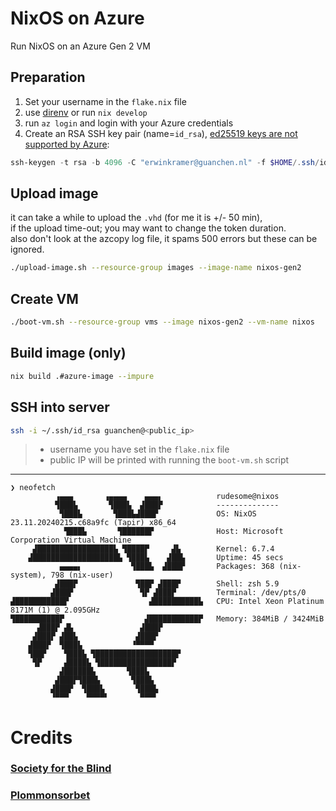 # NixOS on Azure

Run NixOS on an Azure Gen 2 VM

## Preparation

1. Set your username in the `flake.nix` file
1. use [direnv](https://github.com/nix-community/nix-direnv) or run `nix develop`
1. run `az login` and login with your Azure credentials
1. Create an RSA SSH key pair (name=`id_rsa`), [ed25519 keys are not supported by Azure](https://learn.microsoft.com/en-us/troubleshoot/azure/virtual-machines/ed25519-ssh-keys):

```powershell
ssh-keygen -t rsa -b 4096 -C "erwinkramer@guanchen.nl" -f $HOME/.ssh/id_rsa
```

## Upload image

it can take a while to upload the `.vhd` (for me it is +/- 50 min), <br>
if the upload time-out; you may want to change the token duration. <br>
also don't look at the azcopy log file, it spams 500 errors but these can be ignored.

```sh
./upload-image.sh --resource-group images --image-name nixos-gen2
```

## Create VM

```sh
./boot-vm.sh --resource-group vms --image nixos-gen2 --vm-name nixos
```

## Build image (only)

```sh
nix build .#azure-image --impure
```

## SSH into server

```sh
ssh -i ~/.ssh/id_rsa guanchen@<public_ip>
```

> - username you have set in the `flake.nix` file
> - public IP will be printed with running the `boot-vm.sh` script

---

```
❯ neofetch
          ▗▄▄▄       ▗▄▄▄▄    ▄▄▄▖            rudesome@nixos 
          ▜███▙       ▜███▙  ▟███▛            -------------- 
           ▜███▙       ▜███▙▟███▛             OS: NixOS 23.11.20240215.c68a9fc (Tapir) x86_64
            ▜███▙       ▜██████▛              Host: Microsoft Corporation Virtual Machine
     ▟█████████████████▙ ▜████▛     ▟▙        Kernel: 6.7.4
    ▟███████████████████▙ ▜███▙    ▟██▙       Uptime: 45 secs
           ▄▄▄▄▖           ▜███▙  ▟███▛       Packages: 368 (nix-system), 798 (nix-user)
          ▟███▛             ▜██▛ ▟███▛        Shell: zsh 5.9
         ▟███▛               ▜▛ ▟███▛         Terminal: /dev/pts/0
▟███████████▛                  ▟██████████▙   CPU: Intel Xeon Platinum 8171M (1) @ 2.095GHz
▜██████████▛                  ▟███████████▛   Memory: 384MiB / 3424MiB
      ▟███▛ ▟▙               ▟███▛
     ▟███▛ ▟██▙             ▟███▛
    ▟███▛  ▜███▙           ▝▀▀▀▀
    ▜██▛    ▜███▙ ▜██████████████████▛
     ▜▛     ▟████▙ ▜████████████████▛
           ▟██████▙       ▜███▙
          ▟███▛▜███▙       ▜███▙
         ▟███▛  ▜███▙       ▜███▙
         ▝▀▀▀    ▀▀▀▀▘       ▀▀▀▘
```

# Credits

### [Society for the Blind](https://github.com/society-for-the-blind/nixos-azure-deploy)
### [Plommonsorbet](https://github.com/Plommonsorbet/nixos-azure-gen-2-vm-example)
